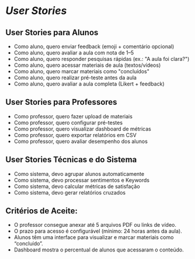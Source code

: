 # *User Stories*
 
## User Stories para Alunos 
- Como aluno, quero enviar feedback (emoji + comentário opcional) 
- Como aluno, quero avaliar a aula com nota de 1–5 
- Como aluno, quero responder pesquisas rápidas (ex.: "A aula foi clara?") 
- Como aluno, quero acessar materiais de aula (textos/vídeos) 
- Como aluno, quero marcar materiais como "concluídos" 
- Como aluno, quero realizar pré-teste antes da aula 
- Como aluno, quero avaliar a aula completa (Likert + feedback) 
 
## User Stories para Professores 
- Como professor, quero fazer upload de materiais 
- Como professor, quero configurar pré-testes 
- Como professor, quero visualizar dashboard de métricas 
- Como professor, quero exportar relatórios em CSV 
- Como professor, quero avaliar desempenho dos alunos 
 
## User Stories Técnicas e do Sistema 
- Como sistema, devo agrupar alunos automaticamente 
- Como sistema, devo processar sentimentos e Keywords 
- Como sistema, devo calcular métricas de satisfação 
- Como sistema, devo gerar relatórios cruzados 
 
## Critérios de Aceite:  
- O professor consegue anexar até 5 arquivos PDF ou links de vídeo. 
- O prazo para acesso é configurável (mínimo: 24 horas antes da aula). 
- Alunos têm uma interface para visualizar e marcar materiais como “concluído”. 
- Dashboard mostra o percentual de alunos que acessaram o conteúdo.
